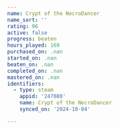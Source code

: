 ```yaml
---
name: Crypt of the NecroDancer
name_sort: ''
rating: 96
active: false
progress: beaten
hours_played: 169
purchased_on: .nan
started_on: .nan
beaten_on: .nan
completed_on: .nan
mastered_on: .nan
identifiers:
  - type: steam
    appid: '247080'
    name: Crypt of the NecroDancer
    synced_on: '2024-10-04'

---
```

